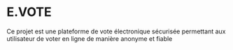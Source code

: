 # E.VOTE
Ce projet est une plateforme de vote électronique sécurisée permettant aux utilisateur de voter en ligne de manière anonyme et fiable
